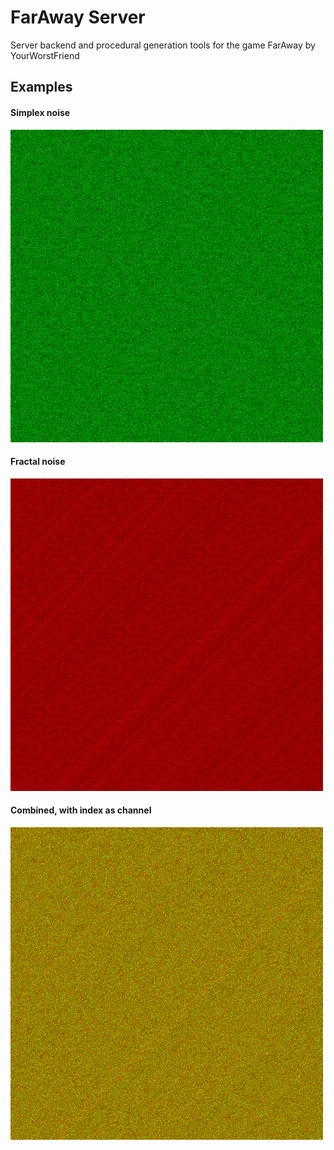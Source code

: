 # FarAway Server
Server backend and procedural generation tools for the game FarAway by YourWorstFriend

## Examples
#### Simplex noise
![Simplex noise](/examples/simplex.png?raw=true)

#### Fractal noise
![Fractal noise](/examples/fractal.png?raw=true)

#### Combined, with index as channel
![Combined, with index as channel](/examples/threechannel.png?raw=true)
